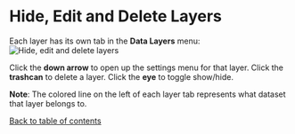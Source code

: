 # Hide, Edit and Delete Layers

Each layer has its own tab in the __Data Layers__ menu:
![Hide, edit and delete layers](https://d1a3f4spazzrp4.cloudfront.net/kepler.gl/documentation/image8.png "Hide, edit and delete layers")

Click the __down arrow__ to open up the settings menu for that layer. Click the __trashcan__ to delete a layer. Click the __eye__ to toggle show/hide.

__Note__: The colored line on the left of each layer tab represents what dataset that layer belongs to.

[Back to table of contents](../../README.md)
